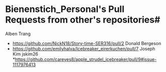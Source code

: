 # Bienenstich_Personal's Pull Requests from other's repositories#
Alben Trang
* https://github.com/NickN18/Story-time-SER316/pull/2
Donald Bergeson
* https://github.com/emilyhalva/Icebreaker_eirerkuchen/pull/7
Joseph Kim jskim26
*https://github.com/careyes8/apple_strudel_icebreaker/pull/9#issue-1117976413
